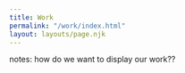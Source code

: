 ```yaml
---
title: Work
permalink: "/work/index.html"
layout: layouts/page.njk
---
```


notes: how do we want to display our work??